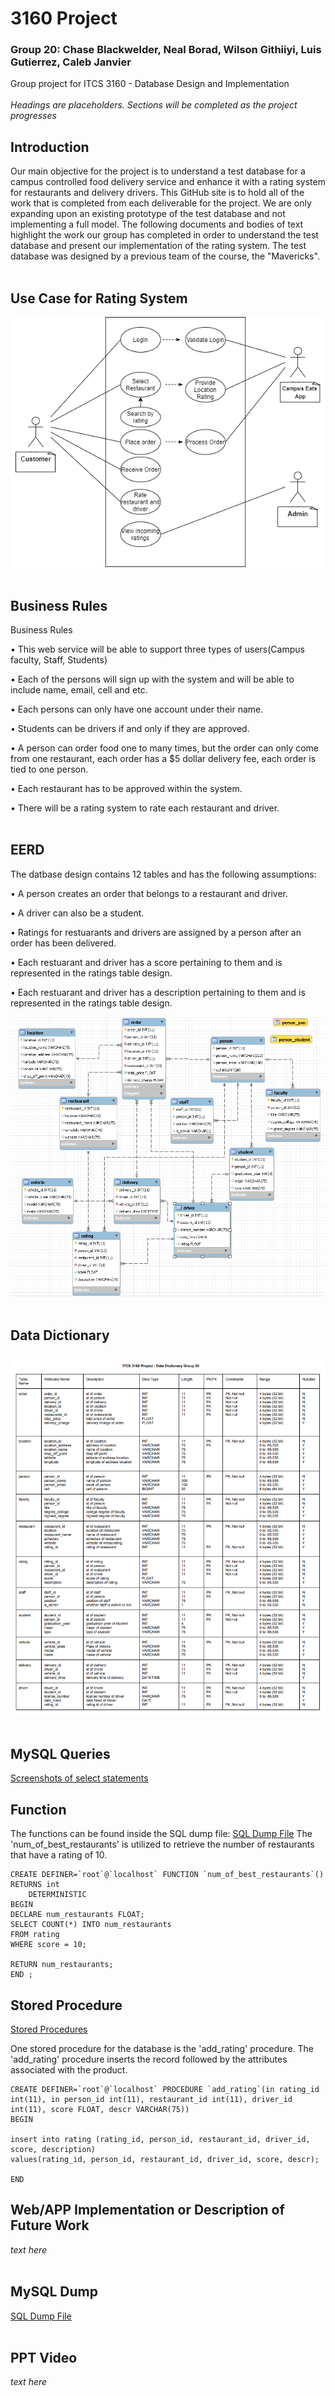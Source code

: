 # 3160 Project
### Group 20: Chase Blackwelder, Neal Borad, Wilson Githiiyi, Luis Gutierrez, Caleb Janvier
Group project for ITCS 3160 -  Database Design and Implementation
<br/>
<br/>
*Headings are placeholders. Sections will be completed as the project progresses*

## Introduction
Our main objective for the project is to understand a test database for a campus controlled food delivery service and enhance it with a rating system for restaurants and delivery drivers. This GitHub site is to hold all of the work that is completed from each deliverable for the project. We are only expanding upon an existing prototype of the test database and not implementing a full model. The following documents and bodies of text highlight the work our group has completed in order to understand the test database and present our implementation of the rating system.
The test database was designed by a previous team of the course, the "Mavericks".
<br/>
<br/>
## Use Case for Rating System
![Image of 3160 Project Use Case for Rating System](https://github.com/chasey55/3160Project/blob/main/images/Rating%20Use%20Case%20Diagram.png)
<br/>
<br/>
## Business Rules
Business Rules

•	This web service will be able to support three types of users(Campus faculty, Staff, Students)

•	Each of the persons will sign up with the system and will be able to include name, email, cell and etc. 

•	Each persons can only have one account under their name. 

•	Students can be drivers if and only if they are approved. 

•	A person can order food one to many times, but the order can only come from one restaurant, each order has a $5 dollar delivery fee, each order is tied to one person.

•	Each restaurant has to be approved within the system.

•	There will be a rating system to rate each restaurant and driver. 
<br/>
<br/>
## EERD
The datbase design contains 12 tables and has the following assumptions:

•	A person creates an order that belongs to a restaurant and driver.

•	A driver can also be a student.

•	Ratings for restuarants and drivers are assigned by a person after an order has been delivered.

•	Each restuarant and driver has a score pertaining to them and is represented in the ratings table design.

•	Each restuarant and driver has a description pertaining to them and is represented in the ratings table design.

![Image of 3160 Project EERD](https://github.com/chasey55/3160Project/blob/main/images/EERD.PNG)
<br/>
<br/>
## Data Dictionary
![Image of 3160 Project Data Dictionary](https://github.com/chasey55/3160Project/blob/main/images/Data%20Dictionary.PNG) 
<br/>
<br/>
## MySQL Queries
[Screenshots of select statements](https://github.com/chasey55/3160Project/tree/main/Screenshots%20of%20Select%20Statements)
<br>
## Function

The functions can be found inside the SQL dump file: [SQL Dump File](https://github.com/chasey55/3160Project/tree/main/SQL%20Dump%20File/Campus_Eats_Dump.sql)
The 'num_of_best_restaurants' is utilized to retrieve the number of restaurants that have a rating of 10.

```mysql
CREATE DEFINER=`root`@`localhost` FUNCTION `num_of_best_restaurants`() RETURNS int
    DETERMINISTIC
BEGIN
DECLARE num_restaurants FLOAT; 
SELECT COUNT(*) INTO num_restaurants
FROM rating
WHERE score = 10;

RETURN num_restaurants;
END ;
```

## Stored Procedure
[Stored Procedures](https://github.com/chasey55/3160Project/tree/main/Stored%20Procedures)

One stored procedure for the database is the 'add_rating' procedure. The 'add_rating' procedure inserts the record followed by the attributes associated with the product. 


```mysql
CREATE DEFINER=`root`@`localhost` PROCEDURE `add_rating`(in rating_id int(11), in person_id int(11), restaurant_id int(11), driver_id int(11), score FLOAT, descr VARCHAR(75))
BEGIN

insert into rating (rating_id, person_id, restaurant_id, driver_id, score, description) 
values(rating_id, person_id, restaurant_id, driver_id, score, descr);

END
```


## Web/APP Implementation or Description of Future Work
*text here*
<br/>
<br/>
## MySQL Dump
[SQL Dump File](https://github.com/chasey55/3160Project/tree/main/SQL%20Dump%20File)
<br/>
<br/>
## PPT Video
*text here*
<br/>
<br/>

